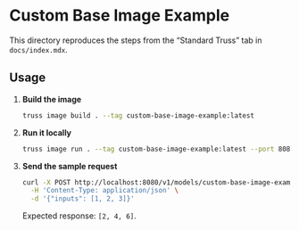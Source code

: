 # Custom Base Image Example

This directory reproduces the steps from the “Standard Truss” tab in
`docs/index.mdx`.

## Usage

1. **Build the image**
   ```bash
   truss image build . --tag custom-base-image-example:latest
   ```
2. **Run it locally**
   ```bash
   truss image run . --tag custom-base-image-example:latest --port 8080
   ```
3. **Send the sample request**
   ```bash
   curl -X POST http://localhost:8080/v1/models/custom-base-image-example:predict \
     -H 'Content-Type: application/json' \
     -d '{"inputs": [1, 2, 3]}'
   ```
   Expected response: `[2, 4, 6]`.
